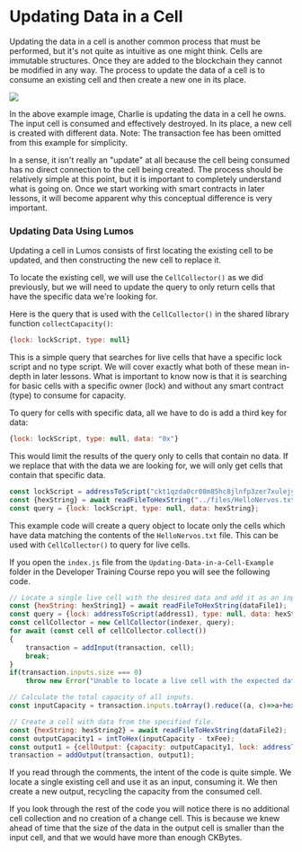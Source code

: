 # Updating Data in a Cell

Updating the data in a cell is another common process that must be performed, but it's not quite as intuitive as one might think. Cells are immutable structures. Once they are added to the blockchain they cannot be modified in any way. The process to update the data of a cell is to consume an existing cell and then create a new one in its place.

![](../.gitbook/assets/updating-cell-data-flow.png)

In the above example image, Charlie is updating the data in a cell he owns. The input cell is consumed and effectively destroyed. In its place, a new cell is created with different data. Note: The transaction fee has been omitted from this example for simplicity.

In a sense, it isn't really an "update" at all because the cell being consumed has no direct connection to the cell being created. The process should be relatively simple at this point, but it is important to completely understand what is going on. Once we start working with smart contracts in later lessons, it will become apparent why this conceptual difference is very important.

### Updating Data Using Lumos

Updating a cell in Lumos consists of first locating the existing cell to be updated, and then constructing the new cell to replace it.

To locate the existing cell, we will use the `CellCollector()` as we did previously, but we will need to update the query to only return cells that have the specific data we're looking for.

Here is the query that is used with the `CellCollector()` in the shared library function `collectCapacity()`:

```javascript
{lock: lockScript, type: null}
```

This is a simple query that searches for live cells that have a specific lock script and no type script. We will cover exactly what both of these mean in-depth in later lessons. What is important to know now is that it is searching for basic cells with a specific owner (lock) and without any smart contract (type) to consume for capacity.

To query for cells with specific data, all we have to do is add a third key for data:

```javascript
{lock: lockScript, type: null, data: "0x"}
```

This would limit the results of the query only to cells that contain no data. If we replace that with the data we are looking for, we will only get cells that contain that specific data.

```javascript
const lockScript = addressToScript("ckt1qzda0cr08m85hc8jlnfp3zer7xulejywt49kt2rr0vthywaa50xwsqwgx292hnvmn68xf779vmzrshpmm6epn4c0cgwga");
const {hexString} = await readFileToHexString("../files/HelloNervos.txt");
const query = {lock: lockScript, type: null, data: hexString};
```

This example code will create a query object to locate only the cells which have data matching the contents of the `HelloNervos.txt` file. This can be used with `CellCollector()` to query for live cells.

If you open the `index.js` file from the `Updating-Data-in-a-Cell-Example` folder in the Developer Training Course repo you will see the following code.

```javascript
// Locate a single live cell with the desired data and add it as an input.
const {hexString: hexString1} = await readFileToHexString(dataFile1);
const query = {lock: addressToScript(address1), type: null, data: hexString1};
const cellCollector = new CellCollector(indexer, query);
for await (const cell of cellCollector.collect())
{
	transaction = addInput(transaction, cell);
	break;
}
if(transaction.inputs.size === 0)
	throw new Error("Unable to locate a live cell with the expected data.");

// Calculate the total capacity of all inputs.
const inputCapacity = transaction.inputs.toArray().reduce((a, c)=>a+hexToInt(c.cellOutput.capacity), 0n);

// Create a cell with data from the specified file.
const {hexString: hexString2} = await readFileToHexString(dataFile2);
const outputCapacity1 = intToHex(inputCapacity - txFee);
const output1 = {cellOutput: {capacity: outputCapacity1, lock: addressToScript(address1), type: null}, data: hexString2};
transaction = addOutput(transaction, output1);
```

&#x20;If you read through the comments, the intent of the code is quite simple. We locate a single existing cell and use it as an input, consuming it. We then create a new output, recycling the capacity from the consumed cell.

If you look through the rest of the code you will notice there is no additional cell collection and no creation of a change cell. This is because we knew ahead of time that the size of the data in the output cell is smaller than the input cell, and that we would have more than enough CKBytes.
